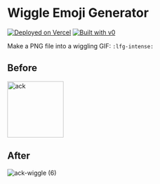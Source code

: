 # Wiggle Emoji Generator

[![Deployed on Vercel](https://img.shields.io/badge/Deployed%20on-Vercel-black?style=for-the-badge&logo=vercel)](https://vercel.com/plmrry/v0-wiggle-gif-generator)
[![Built with v0](https://img.shields.io/badge/Built%20with-v0.app-black?style=for-the-badge)](https://v0.app/chat/projects/ocTkR0vgZIV)

Make a PNG file into a wiggling GIF: `:lfg-intense:`

## Before

<img width="128" height="128" alt="ack" src="https://github.com/user-attachments/assets/ef97cbe2-ce67-48e3-9352-301748fe09ca" />

## After

![ack-wiggle (6)](https://github.com/user-attachments/assets/9196ef22-0425-475c-b9a0-a6eee8229849)
